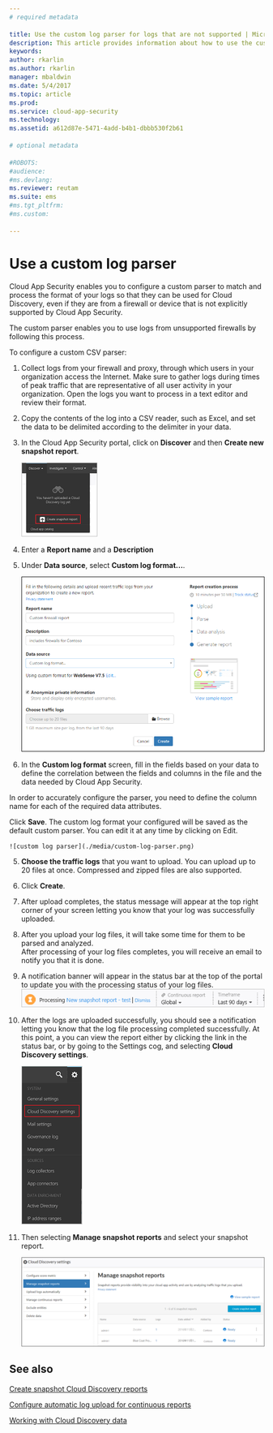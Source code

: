 ```yaml
---
# required metadata

title: Use the custom log parser for logs that are not supported | Microsoft Docs
description: This article provides information about how to use the custom log parser to upload logs for devices that aren't supported to Cloud App Security.
keywords:
author: rkarlin
ms.author: rkarlin
manager: mbaldwin
ms.date: 5/4/2017
ms.topic: article
ms.prod:
ms.service: cloud-app-security
ms.technology:
ms.assetid: a612d87e-5471-4add-b4b1-dbbb530f2b61

# optional metadata

#ROBOTS:
#audience:
#ms.devlang:
ms.reviewer: reutam
ms.suite: ems
#ms.tgt_pltfrm:
#ms.custom:

---
```


# Use a custom log parser
Cloud App Security enables you to configure a custom parser to match and process the format of your logs so that they can be used for Cloud Discovery, even if they are from a firewall or device that is not explicitly supported by Cloud App Security. 

The custom parser enables you to use logs from unsupported firewalls by following this process. 


 
To configure a custom CSV parser:
1.	Collect logs from your firewall and proxy, through which users in your organization access the Internet. Make sure to gather logs during times of peak traffic that are representative of all user activity in your organization.  Open the logs you want to process in a text editor and review their format.

2. Copy the contents of the log into a CSV reader, such as Excel, and set the data to be delimited according to the delimiter in your data.
  
2.  In the Cloud App Security portal, click on **Discover** and then **Create new snapshot report**.  
  
    ![Create new snapshot report](./media/create-new-snapshot-report.png)
     
3.  Enter a **Report name** and a **Description**
  
4.  Under **Data source**, select **Custom log format...**.  

     ![New snapshot report](./media/custom-log-upload.png)   

5. In the **Custom log format** screen, fill in the fields based on your data to define the correlation between the fields and columns in the file and the data needed by Cloud App Security.

In order to accurately configure the parser, you need to define the column name for each of the required data attributes. 

Click **Save**. The custom log format your configured will be saved as the default custom parser. You can edit it at any time by clicking on Edit.

    ![custom log parser](./media/custom-log-parser.png) 

5.  **Choose the traffic logs** that you want to upload. You can upload up to 20 files at once. Compressed and zipped files are also supported.  
  

6.  Click **Create**.  

7.  After upload completes, the status message will appear at the top right corner of your screen letting you know that your log was successfully uploaded.  
  
8.  After you upload your log files, it will take some time for them to be parsed and analyzed.  
After processing of your log files completes, you will receive an email to notify you that it is done. 
  
9. A notification banner will appear in the status bar at the top of the portal to update you with the processing status of your log files.  
![processing log file menu bar](./media/processing-log-file-menu-bar.png) 
   
10. After the logs are uploaded successfully, you should see a notification letting you know that the log file processing completed successfully. At this point, a you can view the report either by clicking the link in the status bar, or by going to the Settings cog, and selecting **Cloud Discovery settings**.   
  
     ![Discovery settings tab](./media/discovery-settings-tab.png)
11. Then selecting **Manage snapshot reports** and select your snapshot report.
 
    ![snapshot report management](./media/snapshot-report-managment.png)

  
      




## See also
 
[Create snapshot Cloud Discovery reports](create-snapshot-cloud-discovery-reports.md)

[Configure automatic log upload for continuous reports](configure-automatic-log-upload-for-continuous-reports.md)

[Working with Cloud Discovery data](working-with-cloud-discovery-data.md)

